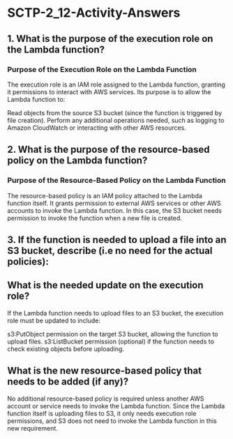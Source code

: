# SCTP-2_12-Activity-Answers

## 1. What is the purpose of the execution role on the Lambda function?
### Purpose of the Execution Role on the Lambda Function
The execution role is an IAM role assigned to the Lambda function, granting it permissions to interact with AWS services. Its purpose is to allow the Lambda function to:

Read objects from the source S3 bucket (since the function is triggered by file creation).
Perform any additional operations needed, such as logging to Amazon CloudWatch or interacting with other AWS resources.

## 2. What is the purpose of the resource-based policy on the Lambda function?
### Purpose of the Resource-Based Policy on the Lambda Function
The resource-based policy is an IAM policy attached to the Lambda function itself. It grants permission to external AWS services or other AWS accounts to invoke the Lambda function. In this case, the S3 bucket needs permission to invoke the function when a new file is created.

## 3. If the function is needed to upload a file into an S3 bucket, describe (i.e no need for the actual policies):
## What is the needed update on the execution role?
If the Lambda function needs to upload files to an S3 bucket, the execution role must be updated to include:

s3:PutObject permission on the target S3 bucket, allowing the function to upload files.
s3:ListBucket permission (optional) if the function needs to check existing objects before uploading.

## What is the new resource-based policy that needs to be added (if any)?
No additional resource-based policy is required unless another AWS account or service needs to invoke the Lambda function.
Since the Lambda function itself is uploading files to S3, it only needs execution role permissions, and S3 does not need to invoke the Lambda function in this new requirement.
